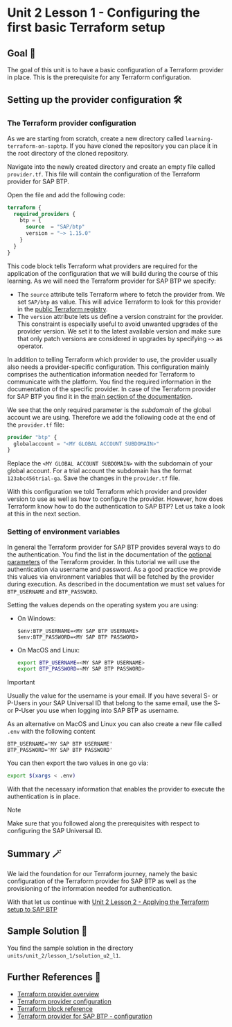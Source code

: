 # Unit 2 Lesson 1 - Configuring the first basic Terraform setup

## Goal 🎯

The goal of this unit is to have a basic configuration of a Terraform provider in place. This is the prerequisite for any Terraform configuration.

## Setting up the provider configuration 🛠️

### The Terraform provider configuration

As we are starting from scratch, create a new directory called `learning-terraform-on-sapbtp`. If you have cloned the repository you can place it in the root directory of the cloned repository.

Navigate into the newly created directory and create an empty file called `provider.tf`. This file will contain the configuration of the Terraform provider for SAP BTP.

Open the file and add the following code:

```terraform
terraform {
  required_providers {
    btp = {
      source  = "SAP/btp"
      version = "~> 1.15.0"
    }
  }
}
```

This code block tells Terraform what providers are required for the application of the configuration that we will build during the course of this learning. As we will need the Terraform provider for SAP BTP we specify:

- The `source` attribute tells Terraform where to fetch the provider from. We set `SAP/btp` as value. This will advice Terraform to look for this provider in the [public Terraform registry](https://registry.terraform.io/).
- The `version` attribute lets us define a version constraint for the provider. This constraint is especially useful to avoid unwanted upgrades of the provider version. We set it to the latest available version and make sure that only patch versions are considered in upgrades by specifying `~>` as operator.

In addition to telling Terraform which provider to use, the provider usually also needs a provider-specific configuration. This configuration mainly comprises the authentication information needed for Terraform to communicate with the platform. You find the required information in the documentation of the specific provider. In case of the Terraform provider for SAP BTP you find it in the [main section of the documentation](https://registry.terraform.io/providers/SAP/btp/latest/docs).

We see that the only required parameter is the *subdomain* of the global account we are using. Therefore we add the following code at the end of the `provider.tf` file:

```terraform
provider "btp" {
  globalaccount = "<MY GLOBAL ACCOUNT SUBDOMAIN>"
}
```
Replace the `<MY GLOBAL ACCOUNT SUBDOMAIN>` with the subdomain of your global account. For a trial account the subdomain has the format `123abc456trial-ga`. Save the changes in the `provider.tf` file.

With this configuration we told Terraform which provider and provider version to use as well as how to configure the provider. However, how does Terraform know how to do the authentication to SAP BTP? Let us take a look at this in the next section.

### Setting of environment variables

In general the Terraform provider for SAP BTP provides several ways to do the authentication. You find the list in the documentation of the [optional parameters](https://registry.terraform.io/providers/SAP/btp/latest/docs#optional) of the Terraform provider. In this tutorial we will use the authentication via username and password. As a good practice we provide this values via environment variables that will be fetched by the provider during execution. As described in the documentation we must set values for `BTP_USERNAME` and `BTP_PASSWORD`.

Setting the values depends on the operating system you are using:

- On Windows:

   ```pwsh
   $env:BTP_USERNAME=<MY SAP BTP USERNAME>
   $env:BTP_PASSWORD=<MY SAP BTP PASSWORD>
   ```
- On MacOS and Linux:

   ```bash
   export BTP_USERNAME=<MY SAP BTP USERNAME>
   export BTP_PASSWORD=<MY SAP BTP PASSWORD>
   ```

> [!IMPORTANT]
> Usually the value for the username is your email. If you have several S- or P-Users in your SAP Universal ID that belong to the same email, use the S- or P-User you use when logging into SAP BTP as username.

As an alternative on MacOS and Linux you can also create a new file called `.env` with the following content

```text
BTP_USERNAME='MY SAP BTP USERNAME'
BTP_PASSWORD='MY SAP BTP PASSWORD'
```

You can then export the two values in one go via:

```bash
export $(xargs < .env)
```

With that the necessary information that enables the provider to execute the authentication is in place.

> [!NOTE]
> Make sure that you followed along the prerequisites with respect to configuring the SAP Universal ID.

## Summary 🪄

We laid the foundation for our Terraform journey, namely the basic configuration of the Terraform provider fro SAP BTP as well as the provisioning of the information needed for authentication.

With that let us continue with [Unit 2 Lesson 2 - Applying the Terraform setup to SAP BTP](../lesson_2/README.md)

## Sample Solution 🛟

You find the sample solution in the directory `units/unit_2/lesson_1/solution_u2_l1`.

## Further References 📝

- [Terraform provider overview](https://developer.hashicorp.com/terraform/language/providers)
- [Terraform provider configuration](https://developer.hashicorp.com/terraform/language/providers/configuration)
- [Terraform block reference](https://developer.hashicorp.com/terraform/language/terraform)
- [Terraform provider for SAP BTP - configuration](https://registry.terraform.io/providers/SAP/btp/latest/docs)
